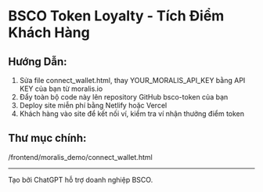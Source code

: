 
# BSCO Token Loyalty - Tích Điểm Khách Hàng

## Hướng Dẫn:
1. Sửa file connect_wallet.html, thay YOUR_MORALIS_API_KEY bằng API KEY của bạn từ moralis.io
2. Đẩy toàn bộ code này lên repository GitHub bsco-token của bạn
3. Deploy site miễn phí bằng Netlify hoặc Vercel
4. Khách hàng vào site để kết nối ví, kiểm tra ví nhận thưởng điểm token

## Thư mục chính:
/frontend/moralis_demo/connect_wallet.html

---
Tạo bởi ChatGPT hỗ trợ doanh nghiệp BSCO.
